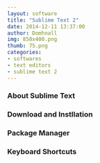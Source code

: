 ```yaml
---
layout: software
title: "Sublime Text 2"
date: 2014-12-11 13:37:00
author: Domhnall
img: 850x400.png
thumb: 75.png
categories: 
- softwares 
- text editors
- sublime text 2
---
```


### About Sublime Text 

### Download and Instllation

### Package Manager

### Keyboard Shortcuts
